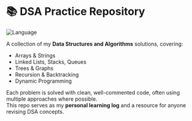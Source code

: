 # 📚 DSA Practice Repository  

![Language](https://img.shields.io/badge/language-C++-blue)  


A collection of my **Data Structures and Algorithms** solutions, covering:  
- Arrays & Strings  
- Linked Lists, Stacks, Queues  
- Trees & Graphs  
- Recursion & Backtracking  
- Dynamic Programming  

Each problem is solved with clean, well-commented code, often using multiple approaches where possible.  
This repo serves as my **personal learning log** and a resource for anyone revising DSA concepts.  
